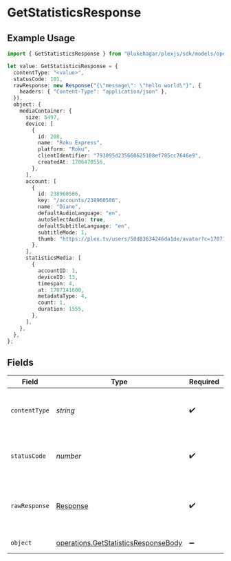 # GetStatisticsResponse

## Example Usage

```typescript
import { GetStatisticsResponse } from "@lukehagar/plexjs/sdk/models/operations";

let value: GetStatisticsResponse = {
  contentType: "<value>",
  statusCode: 101,
  rawResponse: new Response("{\"message\": \"hello world\"}", {
    headers: { "Content-Type": "application/json" },
  }),
  object: {
    mediaContainer: {
      size: 5497,
      device: [
        {
          id: 208,
          name: "Roku Express",
          platform: "Roku",
          clientIdentifier: "793095d235660625108ef785cc7646e9",
          createdAt: 1706470556,
        },
      ],
      account: [
        {
          id: 238960586,
          key: "/accounts/238960586",
          name: "Diane",
          defaultAudioLanguage: "en",
          autoSelectAudio: true,
          defaultSubtitleLanguage: "en",
          subtitleMode: 1,
          thumb: "https://plex.tv/users/50d83634246da1de/avatar?c=1707110967",
        },
      ],
      statisticsMedia: [
        {
          accountID: 1,
          deviceID: 13,
          timespan: 4,
          at: 1707141600,
          metadataType: 4,
          count: 1,
          duration: 1555,
        },
      ],
    },
  },
};
```

## Fields

| Field                                                                                               | Type                                                                                                | Required                                                                                            | Description                                                                                         |
| --------------------------------------------------------------------------------------------------- | --------------------------------------------------------------------------------------------------- | --------------------------------------------------------------------------------------------------- | --------------------------------------------------------------------------------------------------- |
| `contentType`                                                                                       | *string*                                                                                            | :heavy_check_mark:                                                                                  | HTTP response content type for this operation                                                       |
| `statusCode`                                                                                        | *number*                                                                                            | :heavy_check_mark:                                                                                  | HTTP response status code for this operation                                                        |
| `rawResponse`                                                                                       | [Response](https://developer.mozilla.org/en-US/docs/Web/API/Response)                               | :heavy_check_mark:                                                                                  | Raw HTTP response; suitable for custom response parsing                                             |
| `object`                                                                                            | [operations.GetStatisticsResponseBody](../../../sdk/models/operations/getstatisticsresponsebody.md) | :heavy_minus_sign:                                                                                  | Media Statistics                                                                                    |